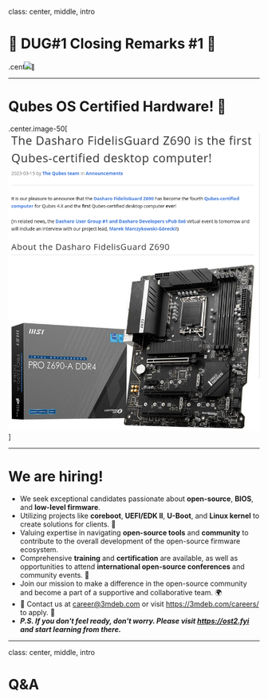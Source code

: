 class: center, middle, intro

# &#x1F44B; DUG#1 Closing Remarks #1 &#x1F44B;

.center[<img src="remark-templates/dasharo-presentation-template/images/dasharo-sygnet-white.svg" width="150px" style="margin-left:-20px">]

---

# Qubes OS Certified Hardware! &#x1F389;

.center.image-50[![](img/dasharo_fg_z690_certified.png)]

---

# We are hiring!

* We seek exceptional candidates passionate about **open-source**, **BIOS**, and
  **low-level firmware**.
* Utilizing projects like **coreboot**, **UEFI/EDK II**, **U-Boot**, and
  **Linux kernel** to create solutions for clients. 🚀
* Valuing expertise in navigating **open-source tools** and **community** to
  contribute to the overall development of the open-source firmware ecosystem.
* Comprehensive **training** and **certification** are available, as well as
  opportunities to attend **international open-source conferences** and
  community events. 🎉
* Join our mission to make a difference in the open-source community and become
  a part of a supportive and collaborative team. 🌍
* 📩 Contact us at [career@3mdeb.com](mailto:career@3mdeb.com) or visit
  https://3mdeb.com/careers/ to apply. 📩
* **_P.S. If you don't feel ready, don't worry. Please visit https://ost2.fyi and
 start learning from there._**

---
class: center, middle, intro

# Q&A
